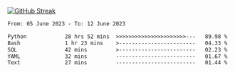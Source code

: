 [![GitHub Streak](https://streak-stats.demolab.com?user=renren-017&theme=sea&hide_border=true&background=DD272700)](https://git.io/streak-stats)

<!--START_SECTION:waka-->

```txt
From: 05 June 2023 - To: 12 June 2023

Python            28 hrs 52 mins  >>>>>>>>>>>>>>>>>>>>>>---   89.98 %
Bash              1 hr 23 mins    >------------------------   04.33 %
SQL               42 mins         >------------------------   02.23 %
YAML              32 mins         -------------------------   01.67 %
Text              27 mins         -------------------------   01.44 %
```

<!--END_SECTION:waka-->
